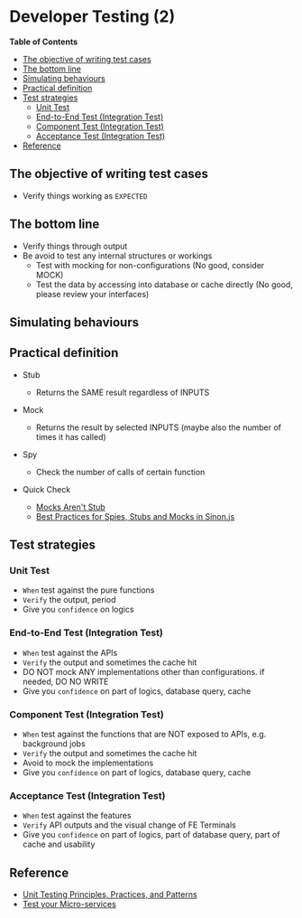 # Developer Testing (2) <!-- omit in toc -->

**Table of Contents**

- [The objective of writing test cases](#the-objective-of-writing-test-cases)
- [The bottom line](#the-bottom-line)
- [Simulating behaviours](#simulating-behaviours)
- [Practical definition](#practical-definition)
- [Test strategies](#test-strategies)
  - [Unit Test](#unit-test)
  - [End-to-End Test (Integration Test)](#end-to-end-test-integration-test)
  - [Component Test (Integration Test)](#component-test-integration-test)
  - [Acceptance Test (Integration Test)](#acceptance-test-integration-test)
- [Reference](#reference)

## The objective of writing test cases

- Verify things working as `EXPECTED`

## The bottom line

- Verify things through output
- Be avoid to test any internal structures or workings
  - Test with mocking for non-configurations (No good, consider MOCK)
  - Test the data by accessing into database or cache directly (No good, please review your interfaces)

## Simulating behaviours

## Practical definition

- Stub
  - Returns the SAME result regardless of INPUTS
- Mock
  - Returns the result by selected INPUTS (maybe also the number of times it has called)
- Spy

  - Check the number of calls of certain function

- Quick Check
  - [Mocks Aren't Stub](https://martinfowler.com/articles/mocksArentStubs.html "https://martinfowler.com/articles/mocksArentStubs.html")
  - [Best Practices for Spies, Stubs and Mocks in Sinon.js](https://semaphoreci.com/community/tutorials/best-practices-for-spies-stubs-and-mocks-in-sinon-js "https://semaphoreci.com/community/tutorials/best-practices-for-spies-stubs-and-mocks-in-sinon-js")

## Test strategies

### Unit Test

- `When` test against the pure functions
- `Verify` the output, period
- Give you `confidence` on logics

### End-to-End Test (Integration Test)

- `When` test against the APIs
- `Verify` the output and sometimes the cache hit
- DO NOT mock ANY implementations other than configurations. if needed, DO NO WRITE
- Give you `confidence` on part of logics, database query, cache

### Component Test (Integration Test)

- `When` test against the functions that are NOT exposed to APIs, e.g. background jobs
- `Verify` the output and sometimes the cache hit
- Avoid to mock the implementations
- Give you `confidence` on part of logics, database query, cache

### Acceptance Test (Integration Test)

- `When` test against the features
- `Verify` API outputs and the visual change of FE Terminals
- Give you `confidence` on part of logics, part of database query, part of cache and usability

## Reference

- [Unit Testing Principles, Practices, and Patterns](https://www.manning.com/books/unit-testing "https://www.manning.com/books/unit-testing")
- [Test your Micro-services](https://loopback.io/doc/en/lb4/Testing-your-application.html "https://loopback.io/doc/en/lb4/Testing-your-application.html")
